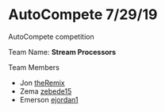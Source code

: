 # AutoCompete 7/29/19

AutoCompete competition

Team Name: **Stream Processors**

Team Members

- Jon [theRemix](https://github.com/theRemix)
- Zema [zebede15](https://github.com/zebede15)
- Emerson [ejordan1](https://github.com/ejordan1)

